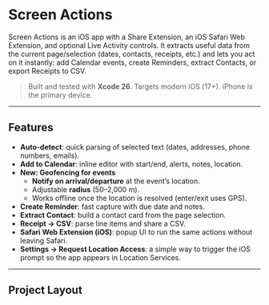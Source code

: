 # Screen Actions

Screen Actions is an iOS app with a Share Extension, an iOS Safari Web Extension, and optional Live Activity controls. It extracts useful data from the current page/selection (dates, contacts, receipts, etc.) and lets you act on it instantly: add Calendar events, create Reminders, extract Contacts, or export Receipts to CSV.

> Built and tested with **Xcode 26**. Targets modern iOS (17+). iPhone is the primary device.

---

## Features

- **Auto-detect**: quick parsing of selected text (dates, addresses, phone numbers, emails).
- **Add to Calendar**: inline editor with start/end, alerts, notes, location.
- **New: Geofencing for events**  
  - **Notify on arrival/departure** at the event’s location.  
  - Adjustable **radius** (50–2,000 m).  
  - Works offline once the location is resolved (enter/exit uses GPS).  
- **Create Reminder**: fast capture with due date and notes.
- **Extract Contact**: build a contact card from the page selection.
- **Receipt → CSV**: parse line items and share a CSV.
- **Safari Web Extension (iOS)**: popup UI to run the same actions without leaving Safari.
- **Settings → Request Location Access**: a simple way to trigger the iOS prompt so the app appears in Location Services.

---

## Project Layout

